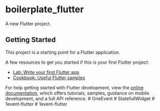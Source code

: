 # boilerplate_flutter

A new Flutter project.

## Getting Started

This project is a starting point for a Flutter application.

A few resources to get you started if this is your first Flutter project:

- [Lab: Write your first Flutter app](https://docs.flutter.dev/get-started/codelab)
- [Cookbook: Useful Flutter samples](https://docs.flutter.dev/cookbook)

For help getting started with Flutter development, view the
[online documentation](https://docs.flutter.dev/), which offers tutorials,
samples, guidance on mobile development, and a full API reference.
#   O n e E v e n t  
 #   S t a t e f u l l W i d g e t  
 #   1 e v e n t - f l u t t e r  
 #   1 e v e n t - f l u t t e r  
 